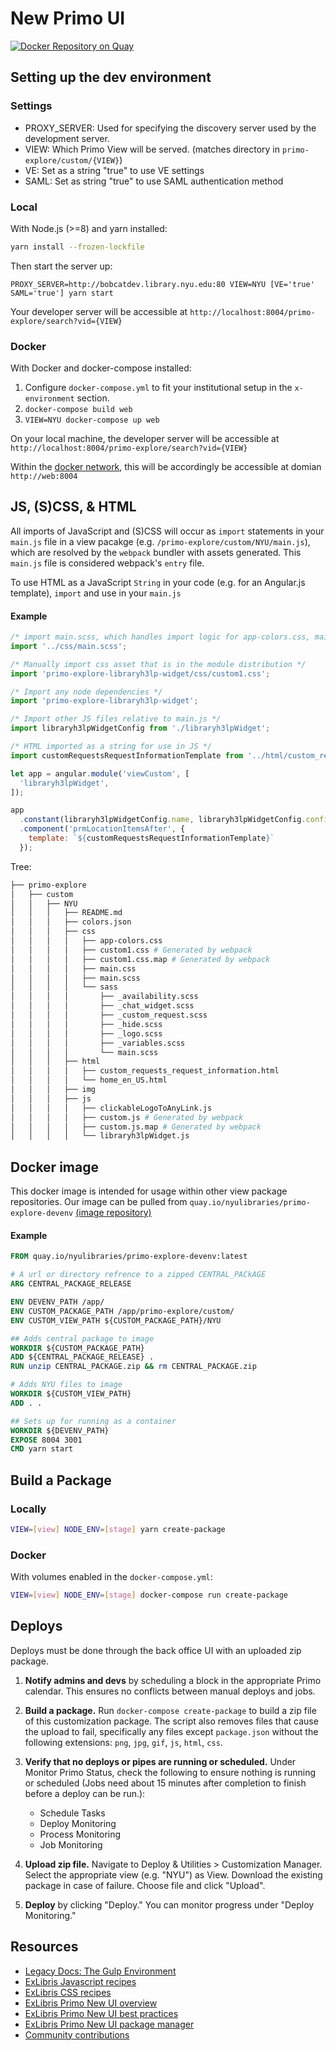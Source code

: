 # New Primo UI

[![Docker Repository on Quay](https://quay.io/repository/nyulibraries/primo-explore-devenv/status "Docker Repository on Quay")](https://quay.io/repository/nyulibraries/primo-explore-devenv)

## Setting up the dev environment

### Settings
* PROXY_SERVER: Used for specifying the discovery server used by the development server.
* VIEW: Which Primo View will be served. (matches directory in `primo-explore/custom/{VIEW}`)
* VE: Set as a string "true" to use VE settings
* SAML: Set as string "true" to use SAML authentication method

### Local

With Node.js (>=8) and yarn installed:

```sh
yarn install --frozen-lockfile
```

Then start the server up:

```
PROXY_SERVER=http://bobcatdev.library.nyu.edu:80 VIEW=NYU [VE='true' SAML='true'] yarn start
```

Your developer server will be accessible at `http://localhost:8004/primo-explore/search?vid={VIEW}`

### Docker

With Docker and docker-compose installed:

1. Configure `docker-compose.yml` to fit your institutional setup in the `x-environment` section.
1. `docker-compose build web`
1. `VIEW=NYU docker-compose up web`

On your local machine, the developer server will be accessible at `http://localhost:8004/primo-explore/search?vid={VIEW}`

Within the [docker network](https://docs.docker.com/network/), this will be accordingly be accessible at domian `http://web:8004`

## JS, (S)CSS, & HTML

All imports of JavaScript and (S)CSS will occur as `import` statements in your `main.js` file in a view pacakge (e.g. `/primo-explore/custom/NYU/main.js`), which are resolved by the `webpack` bundler with assets generated. This `main.js` file is considered webpack's `entry` file.

To use HTML as a JavaScript `String` in your code (e.g. for an Angular.js template), `import` and use in your `main.js`

#### Example

```js
/* import main.scss, which handles import logic for app-colors.css, main.css, etc.*/
import '../css/main.scss';

/* Manually import css asset that is in the module distribution */
import 'primo-explore-libraryh3lp-widget/css/custom1.css';

/* Import any node dependencies */
import 'primo-explore-libraryh3lp-widget';

/* Import other JS files relative to main.js */
import libraryh3lpWidgetConfig from './libraryh3lpWidget';

/* HTML imported as a string for use in JS */
import customRequestsRequestInformationTemplate from '../html/custom_requests_request_information.html';

let app = angular.module('viewCustom', [
  'libraryh3lpWidget',
]);

app
  .constant(libraryh3lpWidgetConfig.name, libraryh3lpWidgetConfig.config)
  .component('prmLocationItemsAfter', {
    template: `${customRequestsRequestInformationTemplate}`
  });
```

Tree:
```sh
├── primo-explore
│   ├── custom
│   │   ├── NYU
│   │   │   ├── README.md
│   │   │   ├── colors.json
│   │   │   ├── css
│   │   │   │   ├── app-colors.css
│   │   │   │   ├── custom1.css # Generated by webpack
│   │   │   │   ├── custom1.css.map # Generated by webpack
│   │   │   │   ├── main.css
│   │   │   │   ├── main.scss
│   │   │   │   └── sass
│   │   │   │       ├── _availability.scss
│   │   │   │       ├── _chat_widget.scss
│   │   │   │       ├── _custom_request.scss
│   │   │   │       ├── _hide.scss
│   │   │   │       ├── _logo.scss
│   │   │   │       ├── _variables.scss
│   │   │   │       └── main.scss
│   │   │   ├── html
│   │   │   │   ├── custom_requests_request_information.html
│   │   │   │   └── home_en_US.html
│   │   │   ├── img
│   │   │   ├── js
│   │   │   │   ├── clickableLogoToAnyLink.js
│   │   │   │   ├── custom.js # Generated by webpack
│   │   │   │   ├── custom.js.map # Generated by webpack
│   │   │   │   └── libraryh3lpWidget.js
```

## Docker image

This docker image is intended for usage within other view package repositories. Our image can be pulled from `quay.io/nyulibraries/primo-explore-devenv` [(image repository)](https://quay.io/repository/nyulibraries/primo-explore-devenv?tab=info)

#### Example

```dockerfile
FROM quay.io/nyulibraries/primo-explore-devenv:latest

# A url or directory refrence to a zipped CENTRAL_PACkAGE
ARG CENTRAL_PACKAGE_RELEASE

ENV DEVENV_PATH /app/
ENV CUSTOM_PACKAGE_PATH /app/primo-explore/custom/
ENV CUSTOM_VIEW_PATH ${CUSTOM_PACKAGE_PATH}/NYU

## Adds central package to image
WORKDIR ${CUSTOM_PACKAGE_PATH}
ADD ${CENTRAL_PACKAGE_RELEASE} .
RUN unzip CENTRAL_PACKAGE.zip && rm CENTRAL_PACKAGE.zip

# Adds NYU files to image
WORKDIR ${CUSTOM_VIEW_PATH}
ADD . .

## Sets up for running as a container
WORKDIR ${DEVENV_PATH}
EXPOSE 8004 3001
CMD yarn start
```

## Build a Package

### Locally

```sh
VIEW=[view] NODE_ENV=[stage] yarn create-package
```

### Docker

With volumes enabled in the `docker-compose.yml`:

```sh
VIEW=[view] NODE_ENV=[stage] docker-compose run create-package
```

## Deploys

Deploys must be done through the back office UI with an uploaded zip package.

1. **Notify admins and devs** by scheduling a block in the appropriate Primo calendar. This ensures no conflicts between manual deploys and jobs.

1. **Build a package.** Run `docker-compose create-package` to build a zip file of this customization package. The script also removes files that cause the upload to fail, specifically any files except `package.json` without the following extensions: `png`, `jpg`, `gif`, `js`, `html`, `css`.

1. **Verify that no deploys or pipes are running or scheduled.** Under Monitor Primo Status, check the following to ensure nothing is running or scheduled (Jobs need about 15 minutes after completion to finish before a deploy can be run.):
    - Schedule Tasks
    - Deploy Monitoring
    - Process Monitoring
    - Job Monitoring

1. **Upload zip file.** Navigate to Deploy & Utilities > Customization Manager. Select the appropriate view (e.g. "NYU") as View. Download the existing package in case of failure. Choose file and click "Upload".

1. **Deploy** by clicking "Deploy." You can monitor progress under "Deploy Monitoring."

## Resources

- [Legacy Docs: The Gulp Environment](https://github.com/NYULibraries/primo-explore-devenv/wiki/Legacy:-Gulp-Environment)
- [ExLibris Javascript recipes](https://github.com/ExLibrisGroup/primo-explore-package/blob/master/VIEW_CODE/js/README.md)
- [ExLibris CSS recipes](https://github.com/ExLibrisGroup/primo-explore-package/blob/master/VIEW_CODE/css/README.md)
- [ExLibris Primo New UI overview](https://github.com/ExLibrisGroup/primo-explore-devenv)
- [ExLibris Primo New UI best practices](https://knowledge.exlibrisgroup.com/Primo/Product_Documentation/New_Primo_User_Interface/New_UI_Customization_-_Best_Practices)
- [ExLibris Primo New UI package manager](https://knowledge.exlibrisgroup.com/Primo/Product_Documentation/Back_Office_Guide/090Primo_Utilities/The_UI_Customization_Package_Manager)
- [Community contributions](https://github.com/search?utf8=%E2%9C%93&q=primo-explore)